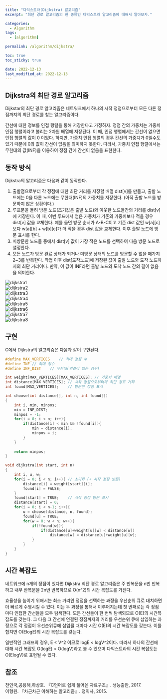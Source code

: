 ```yaml
---
title: "다익스트라(Dijkstra) 알고리즘"
excerpt: "최단 경로 알고리즘의 한 종류인 다익스트라 알고리즘에 대해서 알아보자."

categories:
  - Algorithm
tags:
  - [algorithm]

permalink: /algorithm/dijkstra/

toc: true
toc_sticky: true

date: 2022-12-13
last_modified_at: 2022-12-13
---
```


## Dijkstra의 최단 경로 알고리즘

Dijkstar의 최단 경로 알고리즘은 네트워크에서 하나의 시작 정점으로부터 모든 다른 정점까지의 최단 경로를 찾는 알고리즘이다.

간선에 대한 정보를 인접 행렬을 통해 저장한다고 가정하자. 정점 간의 가중치는 가중치 인접 행렬이라고 불리는 2차원 배열에 저장된다. 이 때, 인접 행렬에서는 간선이 없으면 인접 행렬의 값이 0 이었다. 하지만, 가중치 인접 행렬의 경우 간선의 가중치가 0일수도 있기 때문에 0의 값이 간선이 없음을 의미하지 못한다. 따라서, 가중치 인접 행렬에서는 무한대의 값(INF)을 이용하여 정점 간에 간선이 없음을 표현한다.

## 동작 방식

Dijkstra의 알고리즘은 다음과 같이 동작한다.

1.	출발점으로부터 각 정점에 대한 최단 거리를 저장할 배열 dist[v]를 만들고, 출발 노드에는 0을 다른 노드에는 무한대(INF)의 가중치를 저장한다. (아직 출발 노드를 방문하지 않은 상황이다.)
2.	루프문을 돌려 방문 노드(초기값은 출발 노드)와 이웃한 노드들간의 거리를 dist[v]에 저장한다. 이 때, 이번 루프에서 얻은 가중치가 기존의 가중치보다 적을 경우 dist[v] 값을 교체한다. 예를 들면 방문 순서가 A-B-C이고 기존 dist 값인 w[a][c]보다 w[a][b] + w[b][c]가 더 작을 경우 dist 값을 교체한다. 이후 출발 노드에 방문 표시를 한다.
3.	미방문한 노드들 중에서 dist[v] 값이 가장 적은 노드를 선택하여 다음 방문 노드로 설정한다. 
4.	모든 노드가 방문 완료 상태가 되거나 미방문 상태의 노드를 방문할 수 없을 때가지 2~3를 반복한다. 작업 이후 dist[도착노드]에 저장된 값이 출발 노드와 도착 노드까지의 최단 거리이다. 만약, 이 값이 INF라면 출발 노드와 도착 노드 간의 길이 없음을 의미한다.

<img src="/assets/images/algorithm/dijkstra/1.PNG" alt="dijkstra1"><br/>
<img src="/assets/images/algorithm/dijkstra/2.PNG" alt="dijkstra2"><br/>
<img src="/assets/images/algorithm/dijkstra/3.PNG" alt="dijkstra3"><br/>
<img src="/assets/images/algorithm/dijkstra/4.PNG" alt="dijkstra4"><br/>
<img src="/assets/images/algorithm/dijkstra/5.PNG" alt="dijkstra5"><br/>
<img src="/assets/images/algorithm/dijkstra/6.PNG" alt="dijkstra6"><br/>
<img src="/assets/images/algorithm/dijkstra/7.PNG" alt="dijkstra7"><br/>
<img src="/assets/images/algorithm/dijkstra/8.PNG" alt="dijkstra8"><br/>

## 구현

C에서 Dijkstra의 알고리즘은 다음과 같이 구현된다.

```c
#define MAX_VERTICES	// 최대 정점 수 
#define INF	// 최대 정수
#define INF_DIST	// 무한대(연결이 없는 경우)

int weight[MAX_VERTICES][MAX_VERTICES];	// 가중치 배열 
int distance[MAX_VERTICES];	// 시작 정점으로부터의 최단 경로 거리 
int found[MAX_VERTICES];	// 방문한 정점 표시 

int choose(int distance[], int n, int found[])
{
	int i, min, minpos;
	min = INF_DIST;
	minpos = -1;
	for(i = 0; i < n; i++){
		if(distance[i] < min && !found[i]){
			min = distance[i];
			minpos = i;
		}
	}
	
	return minpos;
}

void dijkstra(int start, int n)
{
	int i, u, w;
	for(i = 0; i < n; i++){	// 초기화 (+ 시작 정점 방문) 
		distance[i] = weight[start][i];
		found[i] = FALSE;
	}
	found[start] = TRUE;	// 시작 정점 방문 표시 
	distance[start] = 0;
	for(i = 0; i < n-1; i++){
		u = choose(distance, n, found);
		found[u] = TRUE;
		for(w = 0; w < n; w++){
			if(!found[w]){
				if(distance[u]+weight[u][w] < distance[w])
					distance[w] = distance[u]+weight[u][w];
			}
		}
	}
}
```

## 시간 복잡도

네트워크에 n개의 정점이 있다면 Dijkstra 최단 경로 알고리즘은 주 반복문을 n번 반복하고 내부 반복문을 2n번 반복하므로 O(n^2)의 시간 복잡도를 가진다.

효율성을 높이기 위해서는 최소 거리인 정점을 선택하는 과정을 우선순위 큐로 대치하면 더 빠르게 수행시킬 수 있다. 이는 두 과정을 통해서 이루어지는데 첫 번째로는 각 정점마다 인접한 간선들을 모두 탐색한다. 모든 간선들이 한 번씩 탐색되므로 O(E)의 시간복잡도를 갖는다. 그 다음 그 간선에 연결된 정점까지의 거리를 우선순위 큐에 삽입하는 과정으로 각 정점이 우선순위큐에 삽입될 때마다 시간 O(E)의 시간 복잡도를 갖는다. 이를 합치면 O(ElogE)의 시간 복잡도를 갖는다.

일반적인 그래프의 경우, E < V^2 이므로 logE < logV^2이다. 따라서 하나의 간선에 대해 시간 복잡도 O(logE) < O(logV)라고 볼 수 있으며 다익스트라의 시간 복잡도는 O(ElogV)로 표현될 수 있다.

## 참조

천인국,공용해,하상호. 『C언어로 쉽게 풀어쓴 자료구조』. 생능출판, 2017.<br/>
이형원. 『차근차근 이해하는 알고리즘』. 정익사, 2015.
